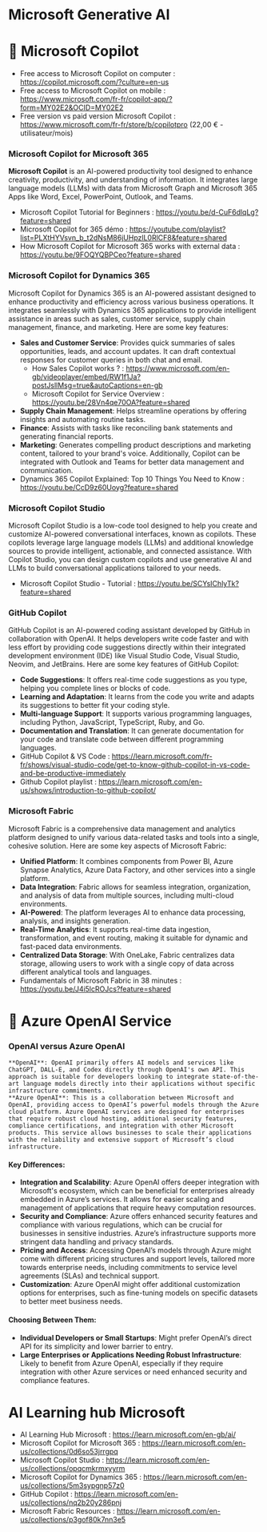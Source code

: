 # Microsoft Generative AI

# 🚀  Microsoft Copilot 
- Free access to Microsoft Copilot on computer : https://copilot.microsoft.com/?culture=en-us
- Free access to Microsoft Copilot on mobile : https://www.microsoft.com/fr-fr/copilot-app/?form=MY02E2&OCID=MY02E2
- Free version vs paid version Microsoft Copilot : https://www.microsoft.com/fr-fr/store/b/copilotpro (22,00 € - utilisateur/mois) 

### Microsoft Copilot for Microsoft 365
**Microsoft Copilot** is an AI-powered productivity tool designed to enhance creativity, productivity, and understanding of information. It integrates large language models (LLMs) with data from Microsoft Graph and Microsoft 365 Apps like Word, Excel, PowerPoint, Outlook, and Teams.
- Microsoft Copilot Tutorial for Beginners : https://youtu.be/d-CuF6dlqLg?feature=shared
- Microsoft Copilot for 365 démo : https://youtube.com/playlist?list=PLXtHYVsvn_b_t2dNsM86jUHpzlL0RlCF8&feature=shared
- How Microsoft Copilot for Microsoft 365 works with external data : https://youtu.be/9FOQYQBPCeo?feature=shared

### Microsoft Copilot for Dynamics 365 
Microsoft Copilot for Dynamics 365 is an AI-powered assistant designed to enhance productivity and efficiency across various business operations. It integrates seamlessly with Dynamics 365 applications to provide intelligent assistance in areas such as sales, customer service, supply chain management, finance, and marketing.
Here are some key features:
- **Sales and Customer Service**: Provides quick summaries of sales opportunities, leads, and account updates. It can draft contextual responses for customer queries in both chat and email.
  - How Sales Copilot works ? : https://www.microsoft.com/en-gb/videoplayer/embed/RW1f1Ja?postJsllMsg=true&autoCaptions=en-gb
  - Microsoft Copilot for Service Overview : https://youtu.be/28Vn4qe70OA?feature=shared
- **Supply Chain Management**: Helps streamline operations by offering insights and automating routine tasks.
- **Finance**: Assists with tasks like reconciling bank statements and generating financial reports.
- **Marketing**: Generates compelling product descriptions and marketing content, tailored to your brand's voice.
Additionally, Copilot can be integrated with Outlook and Teams for better data management and communication.
- Dynamics 365 Copilot Explained: Top 10 Things You Need to Know : https://youtu.be/CcD9z60Uoyg?feature=shared


### Microsoft Copilot Studio 
Microsoft Copilot Studio is a low-code tool designed to help you create and customize AI-powered conversational interfaces, known as copilots. These copilots leverage large language models (LLMs) and additional knowledge sources to provide intelligent, actionable, and connected assistance.
With Copilot Studio, you can design custom copilots and use generative AI and LLMs to build conversational applications tailored to your needs. 
- Microsoft Copilot Studio - Tutorial : https://youtu.be/SCYsIChlyTk?feature=shared


### GitHub Copilot 
GitHub Copilot is an AI-powered coding assistant developed by GitHub in collaboration with OpenAI. It helps developers write code faster and with less effort by providing code suggestions directly within their integrated development environment (IDE) like Visual Studio Code, Visual Studio, Neovim, and JetBrains.
Here are some key features of GitHub Copilot:
- **Code Suggestions**: It offers real-time code suggestions as you type, helping you complete lines or blocks of code.
- **Learning and Adaptation**: It learns from the code you write and adapts its suggestions to better fit your coding style.
- **Multi-language Support**: It supports various programming languages, including Python, JavaScript, TypeScript, Ruby, and Go.
- **Documentation and Translation**: It can generate documentation for your code and translate code between different programming languages.
- GitHub Copilot & VS Code : https://learn.microsoft.com/fr-fr/shows/visual-studio-code/get-to-know-github-copilot-in-vs-code-and-be-productive-immediately
- Github Copilot playlist : https://learn.microsoft.com/en-us/shows/introduction-to-github-copilot/

### Microsoft Fabric 
Microsoft Fabric is a comprehensive data management and analytics platform designed to unify various data-related tasks and tools into a single, cohesive solution. 
Here are some key aspects of Microsoft Fabric: 
- **Unified Platform**: It combines components from Power BI, Azure Synapse Analytics, Azure Data Factory, and other services into a single platform.
- **Data Integration**: Fabric allows for seamless integration, organization, and analysis of data from multiple sources, including multi-cloud environments.
- **AI-Powered**: The platform leverages AI to enhance data processing, analysis, and insights generation.
- **Real-Time Analytics**: It supports real-time data ingestion, transformation, and event routing, making it suitable for dynamic and fast-paced data environments.
- **Centralized Data Storage**: With OneLake, Fabric centralizes data storage, allowing users to work with a single copy of data across different analytical tools and languages.
- Fundamentals of Microsoft Fabric in 38 minutes : https://youtu.be/J4i5lcROJcs?feature=shared

# 🚀  Azure OpenAI Service
### OpenAI versus Azure OpenAI 
    **OpenAI**: OpenAI primarily offers AI models and services like ChatGPT, DALL-E, and Codex directly through OpenAI's own API. This approach is suitable for developers looking to integrate state-of-the-art language models directly into their applications without specific infrastructure commitments.
    **Azure OpenAI**: This is a collaboration between Microsoft and OpenAI, providing access to OpenAI’s powerful models through the Azure cloud platform. Azure OpenAI services are designed for enterprises that require robust cloud hosting, additional security features, compliance certifications, and integration with other Microsoft products. This service allows businesses to scale their applications with the reliability and extensive support of Microsoft’s cloud infrastructure.

#### Key Differences:
- **Integration and Scalability**: Azure OpenAI offers deeper integration with Microsoft's ecosystem, which can be beneficial for enterprises already embedded in Azure’s services. It allows for easier scaling and management of applications that require heavy computation resources.
- **Security and Compliance**: Azure offers enhanced security features and compliance with various regulations, which can be crucial for businesses in sensitive industries. Azure’s infrastructure supports more stringent data handling and privacy standards.
- **Pricing and Access**: Accessing OpenAI’s models through Azure might come with different pricing structures and support levels, tailored more towards enterprise needs, including commitments to service level agreements (SLAs) and technical support.
- **Customization**: Azure OpenAI might offer additional customization options for enterprises, such as fine-tuning models on specific datasets to better meet business needs.

#### Choosing Between Them:
- **Individual Developers or Small Startups**: Might prefer OpenAI’s direct API for its simplicity and lower barrier to entry.
- **Large Enterprises or Applications Needing Robust Infrastructure**: Likely to benefit from Azure OpenAI, especially if they require integration with other Azure services or need enhanced security and compliance features.


# AI Learning hub Microsoft 
- AI Learning Hub Microsoft : https://learn.microsoft.com/en-gb/ai/
- Microsoft Copilot for Microsoft 365 : https://learn.microsoft.com/en-us/collections/0d6so53jrrgpq
- Microsoft Copilot Studio : https://learn.microsoft.com/en-us/collections/opqcmkrmxyyrm
- Microsoft Copilot for Dynamics 365 : https://learn.microsoft.com/en-us/collections/5m3sypgnp57z0
- GitHub Copilot : https://learn.microsoft.com/en-us/collections/nq2b20y286pnj
- Microsoft Fabric Resources : https://learn.microsoft.com/en-us/collections/p3gof80k7nn3e5
  

